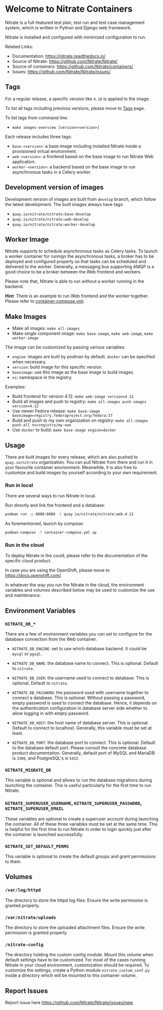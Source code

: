 # Welcome to Nitrate Containers

Nitrate is a full-featured test plan, test run and test case
management system, which is written in Python and Django web
framework.

Nitrate is installed and configured with minimized configuration to
run.

Related Links:

- Documentation: https://nitrate.readthedocs.io/
- Source of Nitrate: https://github.com/Nitrate/Nitrate/
- Source of containers: https://github.com/Nitrate/containers/
- Issues: https://github.com/Nitrate/Nitrate/issues/

## Tags

For a regular release, a specific version like `4.10` is applied to
the image.

To list all tags including previous versions, please move to
[Tags](https://quay.io/repository/nitrate/nitrate?tab=tags) page.

To list tags from command line:

- `make images-overview [version=<version>]`

Each release includes three tags:

- `base-<version>`: a base image including installed Nitrate inside a
  provisioned virtual environment.
- `web-<version>`: a frontend based on the base image to run Nitrate
  Web application.
- `worker-<version>`: a backend based on the base image to run
  asynchronous tasks in a Celery worker.

## Development version of images

Development version of images are built from `develop` branch, which
follow the latest development. The built images always have tags:

- `quay.io/nitrate/nitrate:base-develop`
- `quay.io/nitrate/nitrate:web-develop`
- `quay.io/nitrate/nitrate:worker-develop`

## Worker Image

Nitrate supports to schedule asynchronous tasks as Celery tasks. To
launch a worker container for runnign the asynchronous tasks, a broker
has to be deployed and configured properly so that tasks can be
scheduled and delivered to the worker. Generally, a messaging bus
supporting AMQP is a good choice to be a broker between the Web
frontend and workers.

Please note that, Nitrate is able to run without a worker running in
the backend.

**Hint**: There is an example to run Web frontend and the worker
together. Please refer to
[container-compose.yml](https://github.com/Nitrate/Nitrate/blob/master/container-compose.yml).

## Make Images

- Make all images: `make all-images`
- Make single component image: `make base-image`, `make web-image`,
  `make worker-image`

The image can be customized by passing various variables:

- `engine`: images are built by podman by default. `docker` can be
  specified when necessary.
- `version`: build image for this specific version.
- `baseimage`: use this image as the base image to build images.
- `ns`: namespace in the registry.

Examples:

- Build frontend for version 4.12: `make web-image version=4.12`
- Build all images and push to registry: `make all-images push-images version=4.12`
- Use newer Fedora release: `make base-image baseimage=registry.fedoraproject.org/fedora:37`
- Build and push to my own organization on registry: `make all-images push-all ns=registry/my-own`
- Use `docker` to build: `make base-image engine=docker`

## Usage

There are built images for every release, which are also pushed to
`quay.io/nitrate` organization. You can pull Nitrate from there and
run it in your favourite container envrionment. Meanwhile, it is also
free to customize and build images by yourself according to your own
requirement.

### Run in local

There are several ways to run Nitrate in local. 

Run directly and link the frontend and a database:

```bash
podman run -p 8080:8080 -t quay.io/nitrate/nitrate:web-4.12
```

As forementioned, launch by compose:

```bash
podman-compose -f container-compose.yml up
```

### Run in the cloud

To deploy Nitrate in the could, please refer to the documentation of
the specific cloud product.

In case you are using the OpenShift, please move to
https://docs.openshift.com/.

In whatever the way you run the Nitrate in the cloud, the environment
variables and volumes described below may be used to customize the
use and maintenance.

## Environment Variables

### `NITRATE_DB_*`

There are a few of environment variables you can set to configure for
the database connection from the Web container.

- `NITRATE_DB_ENGINE`: set to use which database backend. It could be
`mysql` or `pgsql`.

- `NITRATE_DB_NAME`: the database name to connect. This is
optional. Default to `nitrate`.

- `NITRATE_DB_USER`: the username used to connect to database. This is
optional.  Default to `nitrate`.

- `NITRATE_DB_PASSWORD`: the password used with username together to
connect a database. This is optional. Without passing a password,
empty password is used to connect the database. Hence, it depends on
the authentication configuration in database server side whether to
allow logging in with empty password.

- `NITRATE_DB_HOST`: the host name of database server. This is
optional. Default to connect to localhost. Generally, this variable
must be set at least.

- `NITRATE_DB_PORT`: the database port to connect. This is
optional. Default to the database default port. Please consult the
concrete database product documentation. Generally, default port of
MySQL and MariaDB is `3306`, and PostgreSQL's is `5432`.

### `NITRATE_MIGRATE_DB`

This variable is optional and allows to run the database migrations
during launching the container. This is useful particularly for the
first time to run Nitrate.

### `NITRATE_SUPERUSER_USERNAME`, `NITRATE_SUPERUSER_PASSWORD`, `NITRATE_SUPERUSER_EMAIL`

These variables are optional to create a superuser account during
launching the container. All of these three variables must be set at
the same time. This is helpful for the first time to run Nitrate in
order to login quickly just after the container is launched
successfully.

### `NITRATE_SET_DEFAULT_PERMS`

This variable is optional to create the default groups and grant
permissions to them.

## Volumes

### `/var/log/httpd`

The directory to store the httpd log files. Ensure the write
permission is granted properly.

### `/var/nitrate/uploads`

The directory to store the uploaded attachment files. Ensure the write
permission is granted properly.

### `/nitrate-config`

The directory holding the custom config module. Mount this volume when
default settings have to be customized. For most of the cases running
Nitrate in your cloud environment, customization should be
required. To customize the settings, create a Python module
`nitrate_custom_conf.py` inside a directory which will be mounted to
this container volume.

## Report Issues

Report issue here https://github.com/Nitrate/Nitrate/issues/new
